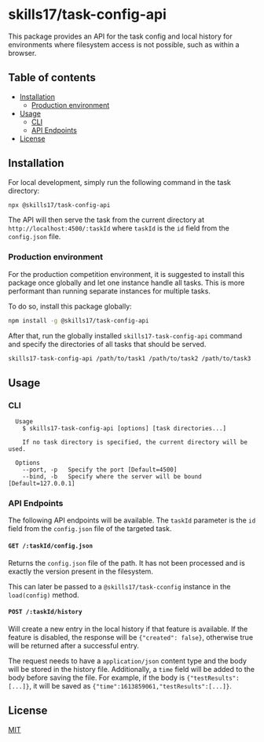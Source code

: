 # skills17/task-config-api

This package provides an API for the task config and local history for environments where filesystem
access is not possible, such as within a browser.

## Table of contents

- [Installation](#installation)
  - [Production environment](#production-environment)
- [Usage](#usage)
  - [CLI](#cli)
  - [API Endpoints](#api-endpoints)
- [License](#license)

## Installation

For local development, simply run the following command in the task directory:
```bash
npx @skills17/task-config-api
```

The API will then serve the task from the current directory at `http://localhost:4500/:taskId` where
`taskId` is the `id` field from the `config.json` file.

### Production environment

For the production competition environment, it is suggested to install this package once globally
and let one instance handle all tasks. This is more performant than running separate instances for
multiple tasks.

To do so, install this package globally:
```bash
npm install -g @skills17/task-config-api
```

After that, run the globally installed `skills17-task-config-api` command and specify the directories
of all tasks that should be served.
```bash
skills17-task-config-api /path/to/task1 /path/to/task2 /path/to/task3 ...
```

## Usage

### CLI

```
  Usage
    $ skills17-task-config-api [options] [task directories...]

    If no task directory is specified, the current directory will be used.

  Options
    --port, -p   Specify the port [Default=4500]
    --bind, -b   Specify where the server will be bound [Default=127.0.0.1]
```

### API Endpoints

The following API endpoints will be available. The `taskId` parameter is the `id` field from the
`config.json` file of the targeted task.

#### `GET /:taskId/config.json`

Returns the `config.json` file of the path.
It has not been processed and is exactly the version present in the filesystem.

This can later be passed to a `@skills17/task-cconfig` instance in the `load(config)` method.

#### `POST /:taskId/history`

Will create a new entry in the local history if that feature is available.
If the feature is disabled, the response will be `{"created": false}`, otherwise true will be
returned after a successful entry.

The request needs to have a `application/json` content type and the body will be stored in the
history file.
Additionally, a `time` field will be added to the body before saving the file.
For example, if the body is `{"testResults":[...]}`, it will be saved as
`{"time":1613859061,"testResults":[...]}`.

## License

[MIT](https://github.com/skills17/task-config-api/blob/master/LICENSE)
